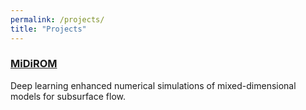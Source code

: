 ```yaml
---
permalink: /projects/
title: "Projects"
---
```




### [MiDiROM](/midirom/)
Deep learning enhanced numerical simulations of mixed-dimensional models for subsurface flow.

<!-- ### Mixed-dimensional partial differential equations

### Robust solvers for Stokes-Darcy systems

### Benchmarks for flow in fractured porous media -->